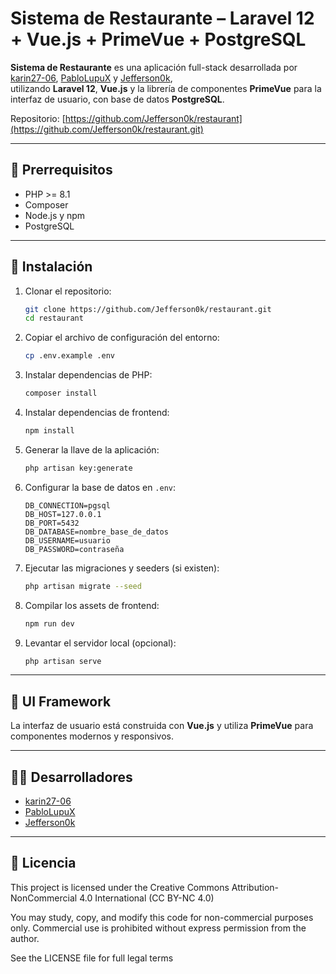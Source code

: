 # Sistema de Restaurante – Laravel 12 + Vue.js + PrimeVue + PostgreSQL

**Sistema de Restaurante** es una aplicación full-stack desarrollada por  
[karin27-06](https://github.com/karin27-06), [PabloLupuX](https://github.com/PabloLupuX) y [Jefferson0k](https://github.com/Jefferson0k),  
utilizando **Laravel 12**, **Vue.js** y la librería de componentes **PrimeVue** para la interfaz de usuario, con base de datos **PostgreSQL**.

Repositorio: [https://github.com/Jefferson0k/restaurant](https://github.com/Jefferson0k/restaurant.git)

---

## 🧰 Prerrequisitos

- PHP >= 8.1  
- Composer  
- Node.js y npm  
- PostgreSQL  

---

## 🚀 Instalación

1. Clonar el repositorio:

    ```bash
    git clone https://github.com/Jefferson0k/restaurant.git
    cd restaurant
    ```

2. Copiar el archivo de configuración del entorno:

    ```bash
    cp .env.example .env
    ```

3. Instalar dependencias de PHP:

    ```bash
    composer install
    ```

4. Instalar dependencias de frontend:

    ```bash
    npm install
    ```

5. Generar la llave de la aplicación:

    ```bash
    php artisan key:generate
    ```

6. Configurar la base de datos en `.env`:

    ```
    DB_CONNECTION=pgsql
    DB_HOST=127.0.0.1
    DB_PORT=5432
    DB_DATABASE=nombre_base_de_datos
    DB_USERNAME=usuario
    DB_PASSWORD=contraseña
    ```

7. Ejecutar las migraciones y seeders (si existen):

    ```bash
    php artisan migrate --seed
    ```

8. Compilar los assets de frontend:

    ```bash
    npm run dev
    ```

9. Levantar el servidor local (opcional):

    ```bash
    php artisan serve
    ```

---

## 🎨 UI Framework

La interfaz de usuario está construida con **Vue.js** y utiliza **PrimeVue** para componentes modernos y responsivos.

---

## 👨‍💻 Desarrolladores

- [karin27-06](https://github.com/karin27-06)  
- [PabloLupuX](https://github.com/PabloLupuX)  
- [Jefferson0k](https://github.com/Jefferson0k)

---

## 📄 Licencia

This project is licensed under the
Creative Commons Attribution-NonCommercial 4.0 International (CC BY-NC 4.0)

You may study, copy, and modify this code for non-commercial purposes only.
Commercial use is prohibited without express permission from the author.

See the LICENSE file for full legal terms
